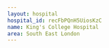 ```yaml
---
layout: hospital
hospital_id: recFbPQnH5UiosKzC
name: King's College Hospital
area: South East London
---
```

